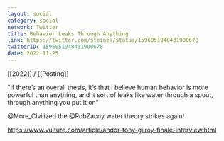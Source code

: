 ```yaml
---
layout: social
category: social
network: Twitter
title: Behavior Leaks Through Anything
link: https://twitter.com/steinea/status/1596051948431900678
twitterID: 1596051948431900678
date: 2022-11-25
---
```


[[2022]] / [[Posting]]

"If there’s an overall thesis, it’s that I believe human behavior is more powerful than anything, and it sort of leaks like water through a spout, through anything you put it on"

@More_Civilized the @RobZacny water theory strikes again!

<https://www.vulture.com/article/andor-tony-gilroy-finale-interview.html>
